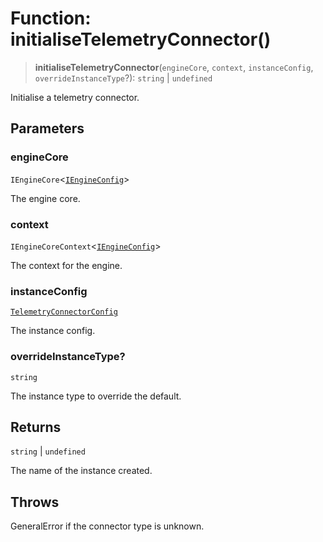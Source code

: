 # Function: initialiseTelemetryConnector()

> **initialiseTelemetryConnector**(`engineCore`, `context`, `instanceConfig`, `overrideInstanceType`?): `string` \| `undefined`

Initialise a telemetry connector.

## Parameters

### engineCore

`IEngineCore`\<[`IEngineConfig`](../interfaces/IEngineConfig.md)\>

The engine core.

### context

`IEngineCoreContext`\<[`IEngineConfig`](../interfaces/IEngineConfig.md)\>

The context for the engine.

### instanceConfig

[`TelemetryConnectorConfig`](../type-aliases/TelemetryConnectorConfig.md)

The instance config.

### overrideInstanceType?

`string`

The instance type to override the default.

## Returns

`string` \| `undefined`

The name of the instance created.

## Throws

GeneralError if the connector type is unknown.
